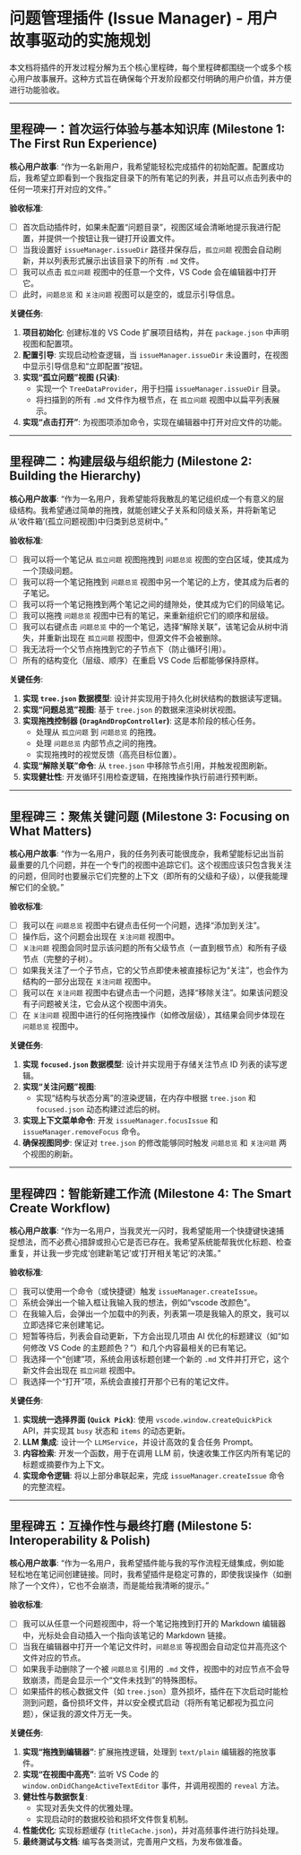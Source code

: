 # 问题管理插件 (Issue Manager) - 用户故事驱动的实施规划

本文档将插件的开发过程分解为五个核心里程碑，每个里程碑都围绕一个或多个核心用户故事展开。这种方式旨在确保每个开发阶段都交付明确的用户价值，并方便进行功能验收。

---

## 里程碑一：首次运行体验与基本知识库 (Milestone 1: The First Run Experience)

**核心用户故事**: “作为一名新用户，我希望能轻松完成插件的初始配置。配置成功后，我希望立即看到一个我指定目录下的所有笔记的列表，并且可以点击列表中的任何一项来打开对应的文件。”

**验收标准**:

- [ ] 首次启动插件时，如果未配置“问题目录”，视图区域会清晰地提示我进行配置，并提供一个按钮让我一键打开设置文件。
- [ ] 当我设置好 `issueManager.issueDir` 路径并保存后，`孤立问题` 视图会自动刷新，并以列表形式展示出该目录下的所有 `.md` 文件。
- [ ] 我可以点击 `孤立问题` 视图中的任意一个文件，VS Code 会在编辑器中打开它。
- [ ] 此时，`问题总览` 和 `关注问题` 视图可以是空的，或显示引导信息。

**关键任务**:

1.  **项目初始化**: 创建标准的 VS Code 扩展项目结构，并在 `package.json` 中声明视图和配置项。
2.  **配置引导**: 实现启动检查逻辑，当 `issueManager.issueDir` 未设置时，在视图中显示引导信息和“立即配置”按钮。
3.  **实现“孤立问题”视图 (只读)**:
    -   实现一个 `TreeDataProvider`，用于扫描 `issueManager.issueDir` 目录。
    -   将扫描到的所有 `.md` 文件作为根节点，在 `孤立问题` 视图中以扁平列表展示。
4.  **实现“点击打开”**: 为视图项添加命令，实现在编辑器中打开对应文件的功能。

---

## 里程碑二：构建层级与组织能力 (Milestone 2: Building the Hierarchy)

**核心用户故事**: “作为一名用户，我希望能将我散乱的笔记组织成一个有意义的层级结构。我希望通过简单的拖拽，就能创建父子关系和同级关系，并将新笔记从‘收件箱’(孤立问题视图)中归类到总览树中。”

**验收标准**:

- [ ] 我可以将一个笔记从 `孤立问题` 视图拖拽到 `问题总览` 视图的空白区域，使其成为一个顶级问题。
- [ ] 我可以将一个笔记拖拽到 `问题总览` 视图中另一个笔记的上方，使其成为后者的子笔记。
- [ ] 我可以将一个笔记拖拽到两个笔记之间的缝隙处，使其成为它们的同级笔记。
- [ ] 我可以拖拽 `问题总览` 视图中已有的笔记，来重新组织它们的顺序和层级。
- [ ] 我可以右键点击 `问题总览` 中的一个笔记，选择“解除关联”，该笔记会从树中消失，并重新出现在 `孤立问题` 视图中，但源文件不会被删除。
- [ ] 我无法将一个父节点拖拽到它的子节点下（防止循环引用）。
- [ ] 所有的结构变化（层级、顺序）在重启 VS Code 后都能够保持原样。

**关键任务**:

1.  **实现 `tree.json` 数据模型**: 设计并实现用于持久化树状结构的数据读写逻辑。
2.  **实现“问题总览”视图**: 基于 `tree.json` 的数据来渲染树状视图。
3.  **实现拖拽控制器 (`DragAndDropController`)**: 这是本阶段的核心任务。
    -   处理从 `孤立问题` 到 `问题总览` 的拖拽。
    -   处理 `问题总览` 内部节点之间的拖拽。
    -   实现拖拽时的视觉反馈（高亮目标位置）。
4.  **实现“解除关联”命令**: 从 `tree.json` 中移除节点引用，并触发视图刷新。
5.  **实现健壮性**: 开发循环引用检查逻辑，在拖拽操作执行前进行预判断。

---

## 里程碑三：聚焦关键问题 (Milestone 3: Focusing on What Matters)

**核心用户故事**: “作为一名用户，我的任务列表可能很庞杂，我希望能标记出当前最重要的几个问题，并在一个专门的视图中追踪它们。这个视图应该只包含我关注的问题，但同时也要展示它们完整的上下文（即所有的父级和子级），以便我能理解它们的全貌。”

**验收标准**:

- [ ] 我可以在 `问题总览` 视图中右键点击任何一个问题，选择“添加到关注”。
- [ ] 操作后，这个问题会出现在 `关注问题` 视图中。
- [ ] `关注问题` 视图会同时显示该问题的所有父级节点（一直到根节点）和所有子级节点（完整的子树）。
- [ ] 如果我关注了一个子节点，它的父节点即使未被直接标记为“关注”，也会作为结构的一部分出现在 `关注问题` 视图中。
- [ ] 我可以在 `关注问题` 视图中右键点击一个问题，选择“移除关注”。如果该问题没有子问题被关注，它会从这个视图中消失。
- [ ] 在 `关注问题` 视图中进行的任何拖拽操作（如修改层级），其结果会同步体现在 `问题总览` 视图中。

**关键任务**:

1.  **实现 `focused.json` 数据模型**: 设计并实现用于存储关注节点 ID 列表的读写逻辑。
2.  **实现“关注问题”视图**: 
    -   实现“结构与状态分离”的渲染逻辑，在内存中根据 `tree.json` 和 `focused.json` 动态构建过滤后的树。
3.  **实现上下文菜单命令**: 开发 `issueManager.focusIssue` 和 `issueManager.removeFocus` 命令。
4.  **确保视图同步**: 保证对 `tree.json` 的修改能够同时触发 `问题总览` 和 `关注问题` 两个视图的刷新。

---

## 里程碑四：智能新建工作流 (Milestone 4: The Smart Create Workflow)

**核心用户故事**: “作为一名用户，当我灵光一闪时，我希望能用一个快捷键快速捕捉想法，而不必费心措辞或担心它是否已存在。我希望系统能帮我优化标题、检查重复，并让我一步完成‘创建新笔记’或‘打开相关笔记’的决策。”

**验收标准**:

- [ ] 我可以使用一个命令（或快捷键）触发 `issueManager.createIssue`。
- [ ] 系统会弹出一个输入框让我输入我的想法，例如“vscode 改颜色”。
- [ ] 在我输入后，会弹出一个加载中的列表，列表第一项是我输入的原文，我可以立即选择它来创建笔记。
- [ ] 短暂等待后，列表会自动更新，下方会出现几项由 AI 优化的标题建议（如“如何修改 VS Code 的主题颜色？”）和几个内容最相关的已有笔记。
- [ ] 我选择一个“创建”项，系统会用该标题创建一个新的 `.md` 文件并打开它，这个新文件会出现在 `孤立问题` 视图中。
- [ ] 我选择一个“打开”项，系统会直接打开那个已有的笔记文件。

**关键任务**:

1.  **实现统一选择界面 (`Quick Pick`)**: 使用 `vscode.window.createQuickPick` API，并实现其 `busy` 状态和 `items` 的动态更新。
2.  **LLM 集成**: 设计一个 `LLMService`，并设计高效的复合任务 Prompt。
3.  **内容检索**: 开发一个函数，用于在调用 LLM 前，快速收集工作区内所有笔记的标题或摘要作为上下文。
4.  **实现命令逻辑**: 将以上部分串联起来，完成 `issueManager.createIssue` 命令的完整流程。

---

## 里程碑五：互操作性与最终打磨 (Milestone 5: Interoperability & Polish)

**核心用户故事**: “作为一名用户，我希望插件能与我的写作流程无缝集成，例如能轻松地在笔记间创建链接。同时，我希望插件是稳定可靠的，即使我误操作（如删除了一个文件），它也不会崩溃，而是能给我清晰的提示。”

**验收标准**:

- [ ] 我可以从任意一个问题视图中，将一个笔记拖拽到打开的 Markdown 编辑器中，光标处会自动插入一个指向该笔记的 Markdown 链接。
- [ ] 当我在编辑器中打开一个笔记文件时，`问题总览` 等视图会自动定位并高亮这个文件对应的节点。
- [ ] 如果我手动删除了一个被 `问题总览` 引用的 `.md` 文件，视图中的对应节点不会导致崩溃，而是会显示一个“文件未找到”的特殊图标。
- [ ] 如果插件的核心数据文件（如 `tree.json`）意外损坏，插件在下次启动时能检测到问题，备份损坏文件，并以安全模式启动（将所有笔记都视为孤立问题），保证我的源文件万无一失。

**关键任务**:

1.  **实现“拖拽到编辑器”**: 扩展拖拽逻辑，处理到 `text/plain` 编辑器的拖放事件。
2.  **实现“在视图中高亮”**: 监听 VS Code 的 `window.onDidChangeActiveTextEditor` 事件，并调用视图的 `reveal` 方法。
3.  **健壮性与数据恢复**: 
    -   实现对丢失文件的优雅处理。
    -   实现启动时的数据校验和损坏文件恢复机制。
4.  **性能优化**: 实现标题缓存 (`titleCache.json`)，并对高频事件进行防抖处理。
5.  **最终测试与文档**: 编写各类测试，完善用户文档，为发布做准备。
